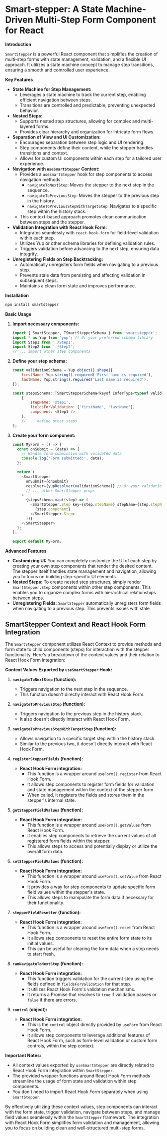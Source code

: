 # Smart-stepper: A State Machine-Driven Multi-Step Form Component for React

**Introduction**

`SmartStepper` is a powerful React component that simplifies the creation of multi-step forms with state management, validation, and a flexible UI approach. It utilizes a state machine concept to manage step transitions, ensuring a smooth and controlled user experience.

**Key Features**

- **State Machine for Step Management:**
  - Leverages a state machine to track the current step, enabling efficient navigation between steps.
  - Transitions are controlled and predictable, preventing unexpected behavior.
- **Nested Steps:**
  - Supports nested step structures, allowing for complex and multi-layered forms.
  - Provides clear hierarchy and organization for intricate form flows.
- **Separation of View and UI Customization:**
  - Encourages separation between step logic and UI rendering.
  - Step components define their content, while the stepper handles transitions and context.
  - Allows for custom UI components within each step for a tailored user experience.
- **Navigation with `useSmartStepper` Context:**
  - Provides a `useSmartStepper` hook for step components to access navigation methods:
    - `navigateToNextStep`: Moves the stepper to the next step in the sequence.
    - `navigateToPreviousStep`: Moves the stepper to the previous step in the history.
    - `navigateToPreviousStepWithTargetStep`: Navigates to a specific step within the history stack.
  - This context-based approach promotes clean communication between steps and the stepper.
- **Validation Integration with React Hook Form:**
  - Integrates seamlessly with `react-hook-form` for field-level validation within each step.
  - Utilizes Yup or other schema libraries for defining validation rules.
  - Triggers validation before advancing to the next step, ensuring data integrity.
- **Unregistering Fields on Step Backtracking:**
  - Automatically unregisters form fields when navigating to a previous step.
  - Prevents stale data from persisting and affecting validation in subsequent steps.
  - Maintains a clean form state and improves performance.

**Installation**

```bash
npm install smartstepper
```

**Basic Usage**

1. **Import necessary components:**

   ```javascript
   import { SmartStepper, TSmartStepperSchema } from 'smartstepper';
   import * as Yup from 'yup'; // Or your preferred schema library
   import Step1 from './Step1';
   import Step2 from './Step2';
   // ... import other step components
   ```

2. **Define your step schema:**

   ```javascript
   const validationSchema = Yup.object().shape({
       firstName: Yup.string().required('First name is required'),
       lastName: Yup.string().required('Last name is required'),
   });

   const stepsSchema: TSmartStepperSchema<keyof InferType<typeof validationSchema>> = [
       {
           stepName: 'step1',
           fieldsForValidation: ['firstName', 'lastName'],
           component: <Step1 />,
       },
       // ... define other steps
   ];
   ```

3. **Create your form component:**

   ```javascript
   const MyForm = () => {
     const onSubmit = (data) => {
       // Handle form submission with validated data
       console.log('Form submitted:', data);
     };

     return (
       <SmartStepper
         onSubmit={onSubmit}
         resolver={yupResolver(validationSchema)} // Or your validation resolver
         // ... other SmartStepper props
       >
         {stepsSchema.map((step) => (
           <SmartStepper.Step key={step.stepName} stepName={step.stepName} fieldsForValidation={step.fieldsForValidation}>
             {step.component}
           </SmartStepper.Step>
         ))}
       </SmartStepper>
     );
   };

   export default MyForm;
   ```

**Advanced Features**

- **Customizing UI:** You can completely customize the UI of each step by creating your own step components that render the desired content. The stepper itself handles state management and navigation, allowing you to focus on building step-specific UI elements.
- **Nested Steps:** To create nested step structures, simply render `SmartStepper.Step` components within other step components. This enables you to organize complex forms with hierarchical relationships between steps.
- **Unregistering Fields:** `SmartStepper` automatically unregisters form fields when navigating to a previous step. This prevents issues with stale

## SmartStepper Context and React Hook Form Integration

The `SmartStepper` component utilizes React Context to provide methods and form state to child components (steps) for interaction with the stepper functionality. Here's a breakdown of the context values and their relation to React Hook Form integration:

**Context Values Exported by `useSmartStepper` Hook:**

1. **`navigateToNextStep` (function):**

   - Triggers navigation to the next step in the sequence.
   - This function doesn't directly interact with React Hook Form.

2. **`navigateToPreviousStep` (function):**

   - Triggers navigation to the previous step in the history stack.
   - It also doesn't directly interact with React Hook Form.

3. **`navigateToPreviousStepWithTargetStep` (function):**

   - Allows navigation to a specific target step within the history stack.
   - Similar to the previous two, it doesn't directly interact with React Hook Form.

4. **`registerStepperFields` (function):**

   - **React Hook Form integration:**
     - This function is a wrapper around `useForm().register` from React Hook Form.
     - It allows step components to register form fields for validation and state management within the context of the stepper form.
     - When called, it registers the fields and stores them in the stepper's internal state.

5. **`getStepperFieldValues` (function):**

   - **React Hook Form integration:**
     - This function is a wrapper around `useForm().getValues` from React Hook Form.
     - It enables step components to retrieve the current values of all registered form fields within the stepper.
     - This allows steps to access and potentially display or utilize the overall form data.

6. **`setStepperFieldValues` (function):**

   - **React Hook Form integration:**
     - This function is a wrapper around `useForm().setValue` from React Hook Form.
     - It provides a way for step components to update specific form field values within the stepper's state.
     - This allows steps to manipulate the form data if necessary for their functionality.

7. **`stepperFieldResetter` (function):**

   - **React Hook Form integration:**
     - This function is a wrapper around `useForm().reset` from React Hook Form.
     - It allows step components to reset the entire form state to its initial values.
     - This can be useful for clearing the form data when a step needs to start fresh.

8. **`canNavigateToNextStep` (function):**

   - **React Hook Form integration:**
     - This function triggers validation for the current step using the fields defined in `fieldsForValidation` for that step.
     - It utilizes React Hook Form's validation mechanisms.
     - It returns a Promise that resolves to `true` if validation passes or `false` if there are errors.

9. **`control` (object):**
   - **React Hook Form integration:**
     - This is the `control` object directly provided by `useForm` from React Hook Form.
     - It allows step components to leverage additional features of React Hook Form, such as form-level validation or custom form controls, within the step context.

**Important Notes:**

- All context values exported by `useSmartStepper` are directly related to React Hook Form integration within `SmartStepper`.
- The provided wrapper functions around React Hook Form methods streamline the usage of form state and validation within step components.
- You don't need to import React Hook Form separately when using `SmartStepper`.

By effectively utilizing these context values, step components can interact with the form state, trigger validation, navigate between steps, and manage field values seamlessly within the `SmartStepper` framework. The integration with React Hook Form simplifies form validation and management, allowing you to focus on building clean and well-structured multi-step forms.
